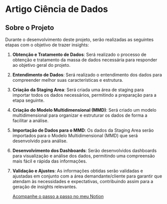 # Artigo Ciência de Dados

## Sobre o Projeto

Durante o desenvolvimento deste projeto, serão realizadas as seguintes etapas com o objetivo de trazer insights:

1. **Obtenção e Tratamento de Dados**: Será realizado o processo de obtenção e tratamento da massa de dados necessária para responder ao objetivo geral do projeto.

2. **Entendimento de Dados**: Será realizado o entendimento dos dados para compreender melhor suas características e estrutura.

3. **Criação da Staging Area**: Será criada uma área de staging para importar todos os dados necessários, permitindo a preparação para a etapa seguinte.

4. **Criação do Modelo Multidimensional (MMD)**: Será criado um modelo multidimensional para organizar e estruturar os dados de forma a facilitar a análise.

5. **Importação de Dados para o MMD**: Os dados da Staging Area serão importados para o Modelo Multidimensional (MMD) que será desenvolvido para análise.

6. **Desenvolvimento dos Dashboards**: Serão desenvolvidos dashboards para visualização e análise dos dados, permitindo uma compreensão mais fácil e rápida das informações.

7. **Validação e Ajustes**: As informações obtidas serão validadas e ajustadas em conjunto com a área demandante/cliente para garantir que atendam às necessidades e expectativas, contribuindo assim para a geração de insights relevantes.

   [Acompanhe o passo a passo no meu Notion](https://deboratech.notion.site/Artigo-Ci-ncia-de-Dados-8e8570d943224f3a9023316b2c33ffe9?pvs=74)

